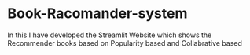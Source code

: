# Book-Racomander-system
In this I have developed the Streamlit Website which shows the Recommender books based on Popularity based and Collabrative based
